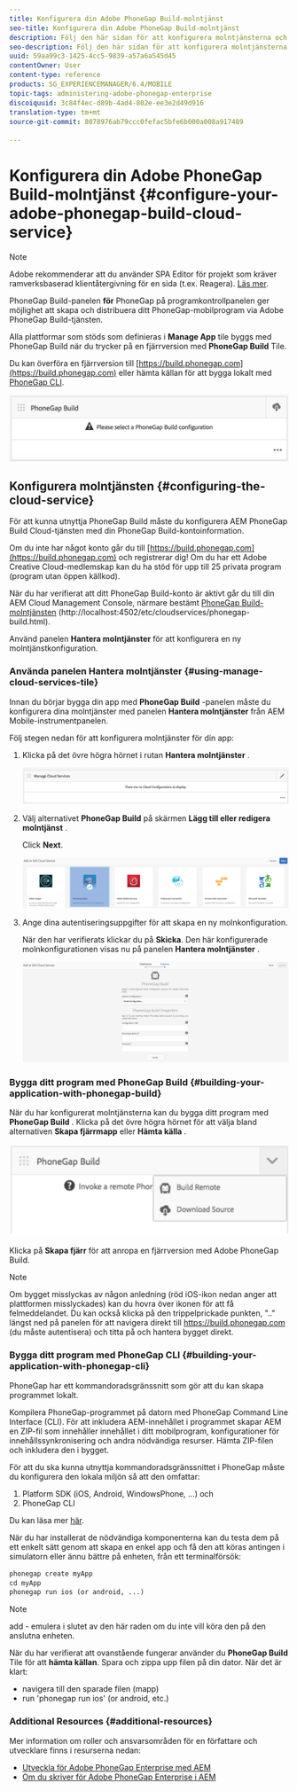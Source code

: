 ```yaml
---
title: Konfigurera din Adobe PhoneGap Build-molntjänst
seo-title: Konfigurera din Adobe PhoneGap Build-molntjänst
description: Följ den här sidan för att konfigurera molntjänsterna och bygga ditt program med PhoneGap Build.
seo-description: Följ den här sidan för att konfigurera molntjänsterna och bygga ditt program med PhoneGap Build.
uuid: 59aa99c3-1425-4cc5-9839-a57a6a545d45
contentOwner: User
content-type: reference
products: SG_EXPERIENCEMANAGER/6.4/MOBILE
topic-tags: administering-adobe-phonegap-enterprise
discoiquuid: 3c84f4ec-d89b-4ad4-802e-ee3e2d49d916
translation-type: tm+mt
source-git-commit: 8078976ab79ccc0fefac5bfe6b000a008a917489

---
```



# Konfigurera din Adobe PhoneGap Build-molntjänst {#configure-your-adobe-phonegap-build-cloud-service}

>[!NOTE]
>
>Adobe rekommenderar att du använder SPA Editor för projekt som kräver ramverksbaserad klientåtergivning för en sida (t.ex. Reagera). [Läs mer](/help/sites-developing/spa-overview.md).

PhoneGap Build-panelen **för** PhoneGap på programkontrollpanelen ger möjlighet att skapa och distribuera ditt PhoneGap-mobilprogram via Adobe PhoneGap Build-tjänsten.

Alla plattformar som stöds som definieras i **Manage App** tile byggs med PhoneGap Build när du trycker på en fjärrversion med **PhoneGap Build** Tile.

Du kan överföra en fjärrversion till [https://build.phonegap.com](https://build.phonegap.com) eller hämta källan för att bygga lokalt med [PhoneGap CLI](https://docs.phonegap.com/references/phonegap-cli/).

![PhoneGap Build Tile](assets/chlimage_1-60.png)

## Konfigurera molntjänsten {#configuring-the-cloud-service}

För att kunna utnyttja PhoneGap Build måste du konfigurera AEM PhoneGap Build Cloud-tjänsten med din PhoneGap Build-kontoinformation.

Om du inte har något konto går du till [https://build.phonegap.com](https://build.phonegap.com) och registrerar dig! Om du har ett Adobe Creative Cloud-medlemskap kan du ha stöd för upp till 25 privata program (program utan öppen källkod).

När du har verifierat att ditt PhoneGap Build-konto är aktivt går du till din AEM Cloud Management Console, närmare bestämt [PhoneGap Build-molntjänsten](http://localhost:4502/etc/cloudservices/phonegap-build.html) (http://localhost:4502/etc/cloudservices/phonegap-build.html).

Använd panelen **Hantera molntjänster** för att konfigurera en ny molntjänstkonfiguration.

### Använda panelen Hantera molntjänster {#using-manage-cloud-services-tile}

Innan du börjar bygga din app med **PhoneGap Build** -panelen måste du konfigurera dina molntjänster med panelen **Hantera molntjänster** från AEM Mobile-instrumentpanelen.

Följ stegen nedan för att konfigurera molntjänster för din app:

1. Klicka på det övre högra hörnet i rutan **Hantera molntjänster** .

   ![chlimage_1-61](assets/chlimage_1-61.png)

1. Välj alternativet **PhoneGap Build** på skärmen **Lägg till eller redigera molntjänst** .

   Click **Next**.

   ![chlimage_1-62](assets/chlimage_1-62.png)

1. Ange dina autentiseringsuppgifter för att skapa en ny molnkonfiguration.

   När den har verifierats klickar du på **Skicka**. Den här konfigurerade molnkonfigurationen visas nu på panelen **Hantera molntjänster** .

   ![chlimage_1-63](assets/chlimage_1-63.png)

### Bygga ditt program med PhoneGap Build {#building-your-application-with-phonegap-build}

När du har konfigurerat molntjänsterna kan du bygga ditt program med **PhoneGap Build** . Klicka på det övre högra hörnet för att välja bland alternativen **Skapa fjärrmapp** eller **Hämta källa** .

![chlimage_1-64](assets/chlimage_1-64.png)

Klicka på **Skapa fjärr** för att anropa en fjärrversion med Adobe PhoneGap Build.

>[!NOTE]
>
>Om bygget misslyckas av någon anledning (röd iOS-ikon nedan anger att plattformen misslyckades) kan du hovra över ikonen för att få felmeddelandet. Du kan också klicka på den trippelprickade punkten, &quot;..&quot; längst ned på panelen för att navigera direkt till https://build.phonegap.com (du måste autentisera) och titta på och hantera bygget direkt.

### Bygga ditt program med PhoneGap CLI {#building-your-application-with-phonegap-cli}

PhoneGap har ett kommandoradsgränssnitt som gör att du kan skapa programmet lokalt.

Kompilera PhoneGap-programmet på datorn med PhoneGap Command Line Interface (CLI). För att inkludera AEM-innehållet i programmet skapar AEM en ZIP-fil som innehåller innehållet i ditt mobilprogram, konfigurationer för innehållssynkronisering och andra nödvändiga resurser. Hämta ZIP-filen och inkludera den i bygget.

För att du ska kunna utnyttja kommandoradsgränssnittet i PhoneGap måste du konfigurera den lokala miljön så att den omfattar:

1. Platform SDK (iOS, Android, WindowsPhone, ...) och
1. PhoneGap CLI

Du kan läsa mer [här](https://docs.phonegap.com/references/phonegap-cli/).

När du har installerat de nödvändiga komponenterna kan du testa dem på ett enkelt sätt genom att skapa en enkel app och få den att köras antingen i simulatorn eller ännu bättre på enheten, från ett terminalförsök:

```xml
phonegap create myApp
cd myApp
phonegap run ios (or android, ...)
```

>[!NOTE]
>
>add - emulera i slutet av den här raden om du inte vill köra den på den anslutna enheten.

När du har verifierat att ovanstående fungerar använder du **PhoneGap Build** Tile för att **hämta källan**. Spara och zippa upp filen på din dator. När det är klart:

* navigera till den sparade filen (mapp)
* run &#39;phonegap run ios&#39; (or android, etc.)

### Additional Resources {#additional-resources}

Mer information om roller och ansvarsområden för en författare och utvecklare finns i resurserna nedan:

* [Utveckla för Adobe PhoneGap Enterprise med AEM](/help/mobile/developing-in-phonegap.md)
* [Om du skriver för Adobe PhoneGap Enterprise i AEM](/help/mobile/phonegap.md)
